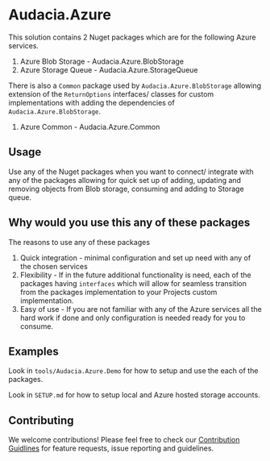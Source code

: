 # Audacia.Azure

This solution contains 2 Nuget packages which are for the following Azure services.

1. Azure Blob Storage - Audacia.Azure.BlobStorage
2. Azure Storage Queue - Audacia.Azure.StorageQueue

There is also a `Common` package used by `Audacia.Azure.BlobStorage` allowing extension of the `ReturnOptions` interfaces/ classes for custom implementations with adding the dependencies of `Audacia.Azure.BlobStorage`.

1. Azure Common - Audacia.Azure.Common

## Usage

Use any of the Nuget packages when you want to connect/ integrate with any of the packages allowing for quick set up of adding, updating and removing objects from Blob storage, consuming and adding to Storage queue.

## Why would you use this any of these packages

The reasons to use any of these packages

1. Quick integration - minimal configuration and set up need with any of the chosen services
2. Flexibility - If in the future additional functionality is need, each of the packages having `interfaces` which will allow for seamless transition from the packages implementation to your Projects custom implementation.
3. Easy of use - If you are not familiar with any of the Azure services all the hard work if done and only configuration is needed ready for you to consume.

## Examples

Look in `tools/Audacia.Azure.Demo` for how to setup and use the each of the packages.

Look in `SETUP.md` for how to setup local and Azure hosted storage accounts.

## Contributing

We welcome contributions! Please feel free to check our [Contribution Guidlines](https://github.com/audaciaconsulting/.github/blob/main/CONTRIBUTING.md) for feature requests, issue reporting and guidelines.
